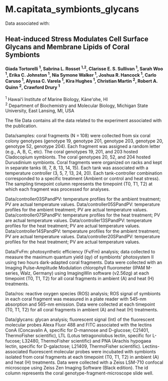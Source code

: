 # M.capitata_symbionts_glycans

Data associated with:

## Heat-induced Stress Modulates Cell Surface Glycans and Membrane Lipids of Coral Symbionts 

#### Giada Tortorelli <sup>1</sup>, Sabrina L. Rosset <sup>1,2</sup>, Clarisse E. S. Sullivan <sup>1</sup>, Sarah Woo <sup>1</sup>, Erika C. Johnston <sup>1</sup>, Nia Symone Walker <sup>1</sup>, Joshua R. Hancock <sup>1</sup>, Carlo Caruso <sup>1</sup>, Alyssa C. Varela <sup>1</sup>, Kira Hughes <sup>1</sup>, Christian Martin <sup>2</sup>, Robert A. Quinn <sup>2</sup>, Crawford Drury <sup>1</sup>

<sup>1</sup> Hawaiʻi Institute of Marine Biology, Kāneʻohe, HI  
<sup>2</sup> Department of Biochemistry and Molecular Biology, Michigan State University, East Lansing, MI, USA

The file Data contains all the data related to the experiment associated with the publication.

Data/samples: coral fragments (N = 108) were collected from six coral colony genotypes (genotype 19, genotype 201, genotype 203, genotype 20, genotype 52, genotype 204). Each fragment was assigned a random letter (e.g., A, B, C, etc). The coral genotypes 19, 201, and 203 hosted Cladocopium symbionts. The coral genotypes 20, 52, and 204 hosted Durusdinium symbionts. Coral fragments were organized on racks and kept in separate tanks (6, 7, 8, 13, 14, 15). Each tank was associated with a temperature controller (3, 5, 7, 13, 24, 20). Each tank-controller combination corresponded to a specific treatment (Ambient or control and heat stress). The sampling timepoint column represents the timepoint (T0, T1, T2) at which each fragment was processed for analyses. 

Data/controller03SPandPV: temperature profiles for the ambient treatment; PV are actual temperature values.
Data/controller05SPandPV: temperature profiles for the ambient treatment; PV are actual temperature values.
Data/controller07SPandPV: temperature profiles for the heat treatment; PV are actual temperature values. 
Data/controller13SPandPV: temperature profiles for the heat treatment; PV are actual temperature values. 
Data/controller14SPandPV: temperature profiles for the ambient treatment; PV are actual temperature values.
Data/controller20SPandPV: temperature profiles for the heat treatment; PV are actual temperature values. 

Data/FvFm: photosynthetic efficiency (Fv/Fm) analysis; data collected to measure the maximum quantum yield (qy) of symbionts’ photosystem II using two hours dark-adapted coral fragments. Data were collected with an Imaging Pulse-Amplitude Modulation chlorophyll fluorometer (IPAM M-series, Walz, Germany) using ImagingWin software (v2.56zg) at each timepoint (T0, T1, T2) for all coral fragments in ambient (A) and heat (H) treatments.

Data/ros: reactive oxygen species (ROS) analysis; ROS signal of symbionts in each coral fragment was measured in a plate reader with 545-nm absorption and 565-nm emission. Data were collected at each timepoint (T0, T1, T2) for all coral fragments in ambient (A) and heat (H) treatments.

Data/glycans: glycan analysis; fluorescent signal (Int) of the fluorescent molecular probes Alexa Fluor 488 and FITC associated with the lectins ConA (Concavalin A, specific for D-mannose and D-glucose; C21401, ThermoFisher scientific), LTL (Lotus tetragonolobus lectin, specific for L-fucose; L32480, ThermoFisher scientific) and PNA (Arachis hypogaea lectin, specific for D-galactose; L21409, ThermoFisher scientific). Lectins-associated fluorescent molecular probes were incubated with symbionts isolated from coral fragments at each timepoint (T0, T1, T2) in ambient (A) and heat (H) treatments. Data were collected with a Zeiss LSM-710 confocal microscope using Zeiss Zen Imaging Software (Black edition). The id column represents the coral genotype-fragment-microscope slide well.


